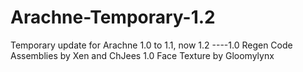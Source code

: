 # Arachne-Temporary-1.2
 Temporary update for Arachne 1.0 to 1.1, now 1.2
----1.0 Regen Code Assemblies by Xen and ChJees
1.0 Face Texture by Gloomylynx
